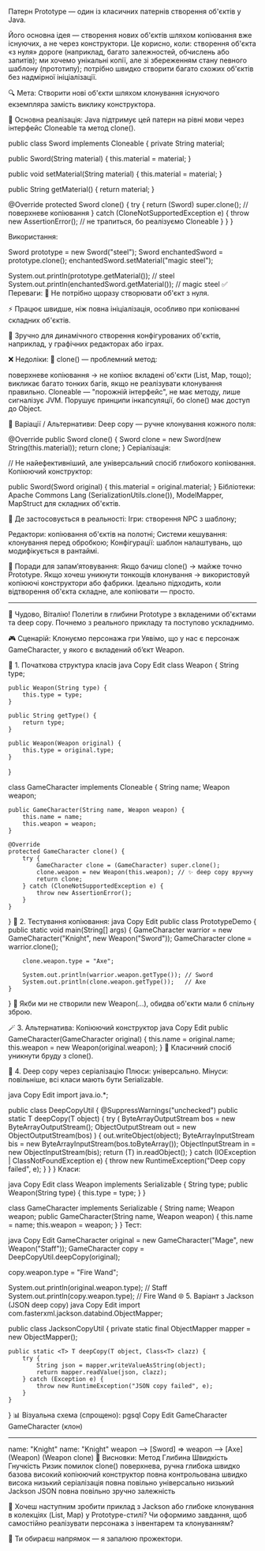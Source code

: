 Патерн Prototype — один із класичних патернів створення об'єктів у Java.

Його основна ідея — створення нових об'єктів шляхом копіювання вже існуючих,
а не через конструктори. Це корисно, коли:
створення об'єкта «з нуля» дороге (наприклад, багато залежностей,
обчислень або запитів);
ми хочемо унікальні копії, але зі збереженням стану певного шаблону (прототипу);
потрібно швидко створити багато схожих об'єктів без надмірної ініціалізації.

🔍 Мета:
Створити нові об'єкти шляхом клонування існуючого екземпляра замість виклику конструктора.

🧠 Основна реалізація:
Java підтримує цей патерн на рівні мови через інтерфейс Cloneable та метод clone().

public class Sword implements Cloneable {
private String material;

public Sword(String material) {
        this.material = material;
    }

public void setMaterial(String material) {
        this.material = material;
    }

public String getMaterial() {
        return material;
    }

@Override
    protected Sword clone() {
        try {
            return (Sword) super.clone(); // поверхневе копіювання
        } catch (CloneNotSupportedException e) {
            throw new AssertionError(); // не трапиться, бо реалізуємо Cloneable
        }
    }
}

Використання:

Sword prototype = new Sword("steel");
Sword enchantedSword = prototype.clone();
enchantedSword.setMaterial("magic steel");

System.out.println(prototype.getMaterial());      // steel
System.out.println(enchantedSword.getMaterial()); // magic steel
✅ Переваги:
🔁 Не потрібно щоразу створювати об'єкт з нуля.

⚡️ Працює швидше, ніж повна ініціалізація, особливо при копіюванні
складних об'єктів.

🧩 Зручно для динамічного створення конфігурованих об'єктів, наприклад,
у графічних редакторах або іграх.

❌ Недоліки:
😬 clone() — проблемний метод:

поверхневе копіювання → не копіює вкладені об'єкти (List, Map, тощо);
викликає багато тонких багів, якщо не реалізувати клонування правильно.
Cloneable — "порожній інтерфейс", не має методу, лише сигналізує JVM.
Порушує принципи інкапсуляції, бо clone() має доступ до Object.

🚀 Варіації / Альтернативи:
Deep copy — ручне клонування кожного поля:

@Override
public Sword clone() {
Sword clone = new Sword(new String(this.material));
return clone;
}
Серіалізація:

// Не найефективніший, але універсальний спосіб глибокого копіювання.
Копіюючий конструктор:

public Sword(Sword original) {
this.material = original.material;
}
Бібліотеки: Apache Commons Lang (SerializationUtils.clone()), ModelMapper,
MapStruct для складних об'єктів.

🏹 Де застосовується в реальності:
Ігри: створення NPC з шаблону;

Редактори: копіювання об'єктів на полотні;
Системи кешування: клонування перед обробкою;
Конфігурації: шаблон налаштувань, що модифікується в рантаймі.

🎯 Поради для запам’ятовування:
Якщо бачиш clone() → майже точно Prototype.
Якщо хочеш уникнути тонкощів клонування → використовуй копіюючі конструктори або фабрики.
Ідеально підходить, коли відтворення об'єкта складне, але копіювати — просто.


------------------------------------------------------------------


🚀 Чудово, Віталію! Полетіли в глибини Prototype з вкладеними об'єктами та deep copy.
Почнемо з реального прикладу та поступово ускладнимо.

🎮 Сценарій: Клонуємо персонажа гри
Уявімо, що у нас є персонаж GameCharacter, у якого є вкладений об’єкт Weapon.

🧱 1. Початкова структура класів
java
Copy
Edit
class Weapon {
String type;

    public Weapon(String type) {
        this.type = type;
    }

    public String getType() {
        return type;
    }

    public Weapon(Weapon original) {
        this.type = original.type;
    }
}

class GameCharacter implements Cloneable {
String name;
Weapon weapon;

    public GameCharacter(String name, Weapon weapon) {
        this.name = name;
        this.weapon = weapon;
    }

    @Override
    protected GameCharacter clone() {
        try {
            GameCharacter clone = (GameCharacter) super.clone();
            clone.weapon = new Weapon(this.weapon); // ✨ deep copy вручну
            return clone;
        } catch (CloneNotSupportedException e) {
            throw new AssertionError();
        }
    }
}
🧪 2. Тестування копіювання:
java
Copy
Edit
public class PrototypeDemo {
public static void main(String[] args) {
GameCharacter warrior = new GameCharacter("Knight", new Weapon("Sword"));
GameCharacter clone = warrior.clone();

        clone.weapon.type = "Axe";

        System.out.println(warrior.weapon.getType()); // Sword
        System.out.println(clone.weapon.getType());   // Axe
    }
}
🧠 Якби ми не створили new Weapon(...), обидва об'єкти мали б спільну зброю.

🪄 3. Альтернатива: Копіюючий конструктор
java
Copy
Edit
public GameCharacter(GameCharacter original) {
this.name = original.name;
this.weapon = new Weapon(original.weapon);
}
📌 Класичний спосіб уникнути бруду з clone().

💾 4. Deep copy через серіалізацію
Плюси: універсально.
Мінуси: повільніше, всі класи мають бути Serializable.

java
Copy
Edit
import java.io.*;

public class DeepCopyUtil {
@SuppressWarnings("unchecked")
public static <T> T deepCopy(T object) {
try (
ByteArrayOutputStream bos = new ByteArrayOutputStream();
ObjectOutputStream out = new ObjectOutputStream(bos)
) {
out.writeObject(object);
ByteArrayInputStream bis = new ByteArrayInputStream(bos.toByteArray());
ObjectInputStream in = new ObjectInputStream(bis);
return (T) in.readObject();
} catch (IOException | ClassNotFoundException e) {
throw new RuntimeException("Deep copy failed", e);
}
}
}
Класи:

java
Copy
Edit
class Weapon implements Serializable {
String type;
public Weapon(String type) { this.type = type; }
}

class GameCharacter implements Serializable {
String name;
Weapon weapon;
public GameCharacter(String name, Weapon weapon) {
this.name = name;
this.weapon = weapon;
}
}
Тест:

java
Copy
Edit
GameCharacter original = new GameCharacter("Mage", new Weapon("Staff"));
GameCharacter copy = DeepCopyUtil.deepCopy(original);

copy.weapon.type = "Fire Wand";

System.out.println(original.weapon.type); // Staff
System.out.println(copy.weapon.type);     // Fire Wand
🌐 5. Варіант з Jackson (JSON deep copy)
java
Copy
Edit
import com.fasterxml.jackson.databind.ObjectMapper;

public class JacksonCopyUtil {
private static final ObjectMapper mapper = new ObjectMapper();

    public static <T> T deepCopy(T object, Class<T> clazz) {
        try {
            String json = mapper.writeValueAsString(object);
            return mapper.readValue(json, clazz);
        } catch (Exception e) {
            throw new RuntimeException("JSON copy failed", e);
        }
    }
}
📊 Візуальна схема (спрощено):
pgsql
Copy
Edit
GameCharacter                   GameCharacter (клон)
--------------                 ----------------------
name: "Knight"                 name: "Knight"
weapon --> [Sword]       =>   weapon --> [Axe]
(Weapon)                     (Weapon clone)
🏁 Висновки:
Метод	Глибина	Швидкість	Гнучкість	Ризик помилок
clone()	поверхнева, ручна глибока	швидко	базова	високий
копіюючий конструктор	повна контрольована	швидко	висока	низький
серіалізація	повна	повільно	універсально	низький
Jackson JSON	повна	повільно	зручно	залежність

🧩 Хочеш наступним зробити приклад з Jackson або глибоке клонування в колекціях (List, Map) у Prototype-стилі?
Чи оформимо завдання, щоб самостійно реалізувати персонажа з інвентарем та клонуванням?

💬 Ти обираєш напрямок — я запалюю прожектори.